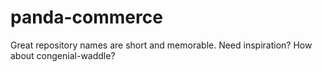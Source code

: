 # panda-commerce
Great repository names are short and memorable. Need inspiration? How about congenial-waddle?
